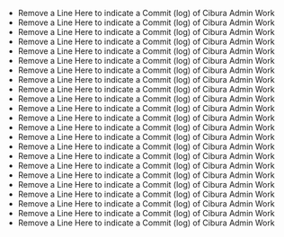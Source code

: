 - Remove a Line Here to indicate a Commit (log) of Cibura Admin Work
- Remove a Line Here to indicate a Commit (log) of Cibura Admin Work
- Remove a Line Here to indicate a Commit (log) of Cibura Admin Work
- Remove a Line Here to indicate a Commit (log) of Cibura Admin Work
- Remove a Line Here to indicate a Commit (log) of Cibura Admin Work
- Remove a Line Here to indicate a Commit (log) of Cibura Admin Work
- Remove a Line Here to indicate a Commit (log) of Cibura Admin Work
- Remove a Line Here to indicate a Commit (log) of Cibura Admin Work
- Remove a Line Here to indicate a Commit (log) of Cibura Admin Work
- Remove a Line Here to indicate a Commit (log) of Cibura Admin Work
- Remove a Line Here to indicate a Commit (log) of Cibura Admin Work
- Remove a Line Here to indicate a Commit (log) of Cibura Admin Work
- Remove a Line Here to indicate a Commit (log) of Cibura Admin Work
- Remove a Line Here to indicate a Commit (log) of Cibura Admin Work
- Remove a Line Here to indicate a Commit (log) of Cibura Admin Work
- Remove a Line Here to indicate a Commit (log) of Cibura Admin Work
- Remove a Line Here to indicate a Commit (log) of Cibura Admin Work
- Remove a Line Here to indicate a Commit (log) of Cibura Admin Work
- Remove a Line Here to indicate a Commit (log) of Cibura Admin Work
- Remove a Line Here to indicate a Commit (log) of Cibura Admin Work
- Remove a Line Here to indicate a Commit (log) of Cibura Admin Work
- Remove a Line Here to indicate a Commit (log) of Cibura Admin Work
- Remove a Line Here to indicate a Commit (log) of Cibura Admin Work
